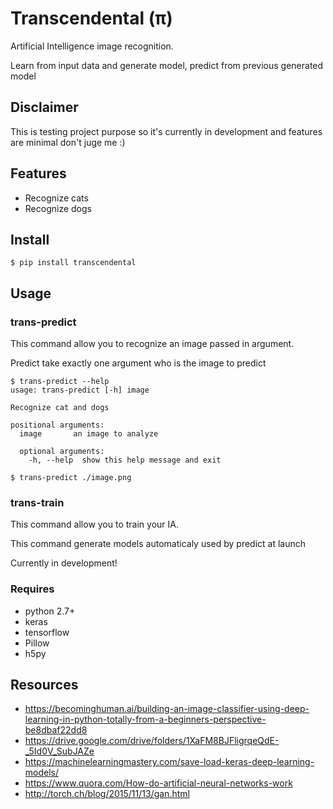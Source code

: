 # Transcendental (π)

Artificial Intelligence image recognition.

Learn from input data and generate model, predict from previous generated model

## Disclaimer

This is testing project purpose so it's currently in development and features
are minimal don't juge me :)

## Features

- Recognize cats
- Recognize dogs

## Install

```shell
$ pip install transcendental
```

## Usage

### trans-predict

This command allow you to recognize an image passed in argument.

Predict take exactly one argument who is the image to predict
```shell
$ trans-predict --help 
usage: trans-predict [-h] image

Recognize cat and dogs

positional arguments:
  image       an image to analyze

  optional arguments:
    -h, --help  show this help message and exit

$ trans-predict ./image.png
```

### trans-train

This command allow you to train your IA.

This command generate models automaticaly used by predict at launch

Currently in development!

### Requires

- python 2.7+
- keras
- tensorflow
- Pillow
- h5py

## Resources
- https://becominghuman.ai/building-an-image-classifier-using-deep-learning-in-python-totally-from-a-beginners-perspective-be8dbaf22dd8
- https://drive.google.com/drive/folders/1XaFM8BJFligrqeQdE-_5Id0V_SubJAZe
- https://machinelearningmastery.com/save-load-keras-deep-learning-models/
- https://www.quora.com/How-do-artificial-neural-networks-work
- http://torch.ch/blog/2015/11/13/gan.html
